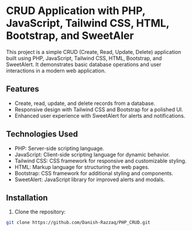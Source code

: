 # CRUD Application with PHP, JavaScript, Tailwind CSS, HTML, Bootstrap, and SweetAler

This project is a simple CRUD (Create, Read, Update, Delete) application built using PHP, JavaScript, Tailwind CSS, HTML, Bootstrap, and SweetAlert. It demonstrates basic database operations and user interactions in a modern web application.

## Features

- Create, read, update, and delete records from a database.
- Responsive design with Tailwind CSS and Bootstrap for a polished UI.
- Enhanced user experience with SweetAlert for alerts and notifications.

## Technologies Used

- PHP: Server-side scripting language.
- JavaScript: Client-side scripting language for dynamic behavior.
- Tailwind CSS: CSS framework for responsive and customizable styling.
- HTML: Markup language for structuring the web pages.
- Bootstrap: CSS framework for additional styling and components.
- SweetAlert: JavaScript library for improved alerts and modals.

## Installation

1. Clone the repository:

```bash
git clone https://github.com/Danish-Razzaq/PHP_CRUD.git
